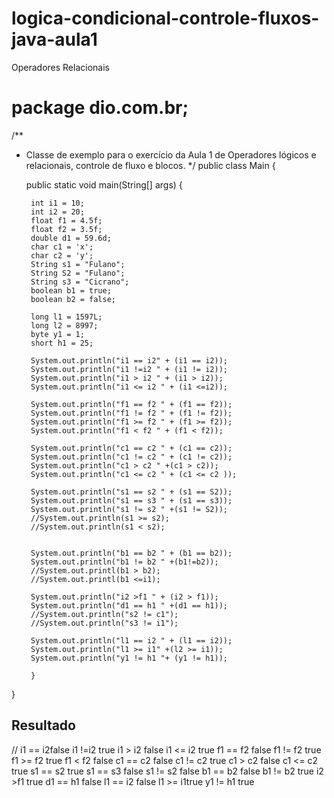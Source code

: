 # logica-condicional-controle-fluxos-java-aula1
Operadores Relacionais
# package dio.com.br;

/**
 * Classe de exemplo para o exercício da Aula 1 de Operadores lógicos e relacionais, controle de fluxo e blocos.
 */
public class Main {

    public static void main(String[] args) {

        int i1 = 10;
        int i2 = 20;
        float f1 = 4.5f;
        float f2 = 3.5f;
        double d1 = 59.6d;
        char c1 = 'x';
        char c2 = 'y';
        String s1 = "Fulano";
        String S2 = "Fulano";
        String s3 = "Cicrano";
        boolean b1 = true;
        boolean b2 = false;

        long l1 = 1597L;
        long l2 = 8997;
        byte y1 = 1;
        short h1 = 25;

        System.out.println("i1 == i2" + (i1 == i2));
        System.out.println("i1 !=i2 " + (i1 != i2));
        System.out.println("i1 > i2 " + (i1 > i2));
        System.out.println("i1 <= i2 " + (i1 <=i2));

        System.out.println("f1 == f2 " + (f1 == f2));
        System.out.println("f1 != f2 " + (f1 != f2));
        System.out.println("f1 >= f2 " + (f1 >= f2));
        System.out.println("f1 < f2 " + (f1 < f2));

        System.out.println("c1 == c2 " + (c1 == c2));
        System.out.println("c1 != c2 " + (c1 != c2));
        System.out.println("c1 > c2 " +(c1 > c2));
        System.out.println("c1 <= c2 " + (c1 <= c2 ));

        System.out.println("s1 == s2 " + (s1 == S2));
        System.out.println("s1 == s3 " + (s1 == s3));
        System.out.println("s1 != s2 " +(s1 != S2));
        //System.out.println(s1 >= s2);
        //System.out.println(s1 < s2);


        System.out.println("b1 == b2 " + (b1 == b2));
        System.out.println("b1 != b2 " +(b1!=b2));
        //System.out.printl(b1 > b2);
        //System.out.printl(b1 <=i1);

        System.out.println("i2 >f1 " + (i2 > f1));
        System.out.println("d1 == h1 " +(d1 == h1));
        //System.out.println("s2 != c1");
        //System.out.println("s3 != i1");

        System.out.println("l1 == i2 " + (l1 == i2));
        System.out.println("l1 >= i1" +(l2 >= i1));
        System.out.println("y1 != h1 "+ (y1 != h1));

        }
}
## Resultado
   // i1 == i2false
   i1 !=i2 true
   i1 > i2 false
   i1 <= i2 true
   f1 == f2 false
   f1 != f2 true
   f1 >= f2 true
   f1 < f2 false
   c1 == c2 false
   c1 != c2 true
   c1 > c2 false
   c1 <= c2 true
   s1 == s2 true
   s1 == s3 false
   s1 != s2 false
   b1 == b2 false
   b1 != b2 true
   i2 >f1 true
   d1 == h1 false
   l1 == i2 false
   l1 >= i1true
   y1 != h1 true
